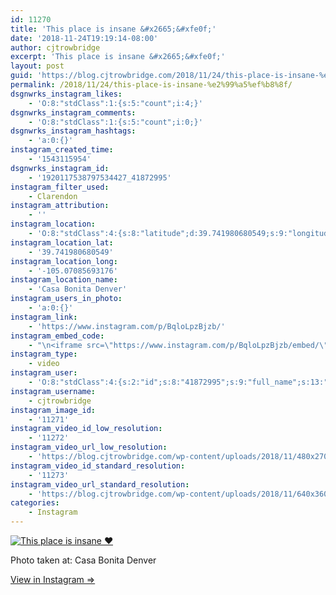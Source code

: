 ```yaml
---
id: 11270
title: 'This place is insane &#x2665;&#xfe0f;'
date: '2018-11-24T19:19:14-08:00'
author: cjtrowbridge
excerpt: 'This place is insane &#x2665;&#xfe0f;'
layout: post
guid: 'https://blog.cjtrowbridge.com/2018/11/24/this-place-is-insane-%e2%99%a5%ef%b8%8f/'
permalink: /2018/11/24/this-place-is-insane-%e2%99%a5%ef%b8%8f/
dsgnwrks_instagram_likes:
    - 'O:8:"stdClass":1:{s:5:"count";i:4;}'
dsgnwrks_instagram_comments:
    - 'O:8:"stdClass":1:{s:5:"count";i:0;}'
dsgnwrks_instagram_hashtags:
    - 'a:0:{}'
instagram_created_time:
    - '1543115954'
dsgnwrks_instagram_id:
    - '1920117538797534427_41872995'
instagram_filter_used:
    - Clarendon
instagram_attribution:
    - ''
instagram_location:
    - 'O:8:"stdClass":4:{s:8:"latitude";d:39.741980680549;s:9:"longitude";d:-105.07085693176;s:4:"name";s:18:"Casa Bonita Denver";s:2:"id";i:440776;}'
instagram_location_lat:
    - '39.741980680549'
instagram_location_long:
    - '-105.07085693176'
instagram_location_name:
    - 'Casa Bonita Denver'
instagram_users_in_photo:
    - 'a:0:{}'
instagram_link:
    - 'https://www.instagram.com/p/BqloLpzBjzb/'
instagram_embed_code:
    - "\n<iframe src=\"https://www.instagram.com/p/BqloLpzBjzb/embed/\" width=\"612\" height=\"710\" frameborder=\"0\" scrolling=\"no\" allowtransparency=\"true\" class=\"insta-image-embed\"></iframe>\n"
instagram_type:
    - video
instagram_user:
    - 'O:8:"stdClass":4:{s:2:"id";s:8:"41872995";s:9:"full_name";s:13:"CJ Trowbridge";s:15:"profile_picture";s:141:"https://scontent.cdninstagram.com/vp/b1339ab9da4580ff02deb6dd35532143/5CA6071C/t51.2885-19/s150x150/13724650_1188772791164794_142557231_a.jpg";s:8:"username";s:12:"cjtrowbridge";}'
instagram_username:
    - cjtrowbridge
instagram_image_id:
    - '11271'
instagram_video_id_low_resolution:
    - '11272'
instagram_video_url_low_resolution:
    - 'https://blog.cjtrowbridge.com/wp-content/uploads/2018/11/480x270-video-1543115954.mp4'
instagram_video_id_standard_resolution:
    - '11273'
instagram_video_url_standard_resolution:
    - 'https://blog.cjtrowbridge.com/wp-content/uploads/2018/11/640x360-video-1543115954.mp4'
categories:
    - Instagram
---
```


[![This place is insane ♥️](https://blog.cjtrowbridge.com/wp-content/uploads/2018/11/this-1-place-is-insane-e299a5efb88f-1-1.jpg)](https://www.instagram.com/p/BqloLpzBjzb/)

Photo taken at: Casa Bonita Denver

[View in Instagram ⇒](https://www.instagram.com/p/BqloLpzBjzb/)
